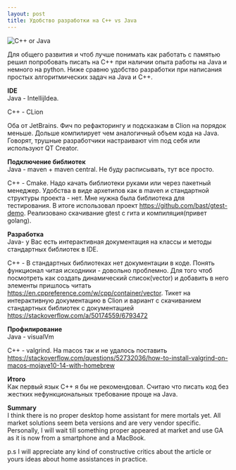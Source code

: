 ```yaml
---
layout: post
title: Удобство разработки на C++ vs Java
---
```

![C++ or Java](https://i.ytimg.com/vi/jMauEVTNI1Y/maxresdefault.jpg)

Для общего развития и чтоб лучше понимать как работать с памятью решил попробовать писать на C++ при наличии опыта работы на Java и немного на python. Ниже сравню удобство разработки при написания простых алгоритмических задач на Java и С++.

**IDE**  
Java - IntellijIdea.

C++ - CLion

Оба от JetBrains. Фич по рефакторингу и подсказкам в Clion на порядок меньше. Дольше компилирует чем аналогичный объем кода на Java. Говорят, трушные разработчики настраивают vim под себя или используют QT Creator.

**Подключение библиотек**  
Java - maven + maven central. Не буду расписывать, тут все просто.

С++ - Cmake. Надо качать библиотеки руками или через пакетный менеджер. Удобства в виде архетипов как в maven и стандартной структуры проекта - нет. Мне нужна была библиотека для тестирования. В итоге использовал проект https://github.com/bast/gtest-demo. Реализовано скачивание gtest с гита и компиляция(привет golang).

  
**Разработка**  
Java- у Вас есть интерактивная документация на классы и методы стандартных библиотек в IDE.

C++ - В стандартных библиотеках нет документации в коде. Понять функционал читая исходники - довольно проблемно. Для того чтоб посмотреть как создать динамический список(vector) и добавить в него элементы пришлось читать https://en.cppreference.com/w/cpp/container/vector. Тикет на интерактивную документацию в Clion и вариант с скачиванием стандартных библиотек с документацией https://stackoverflow.com/a/50174559/6793472

**Профилирование**  
Java - visualVm

C++ - valgrind. На macos так и не удалось поставить https://stackoverflow.com/questions/52732036/how-to-install-valgrind-on-macos-mojave10-14-with-homebrew

**Итого**  
Как первый язык С++ я бы не рекомендовал. Считаю что писать код без жестких нефункциональных требование проще на Java.

  
**Summary**  
I think there is no proper desktop home assistant for mere mortals yet. All market solutions seem beta versions and are very vendor specific. Personally, I will wait till something proper appeared at market and use GA as it is now from a smartphone and a MacBook.

p.s I will appreciate any kind of constructive critics about the article or yours ideas about home assistances in practice.
